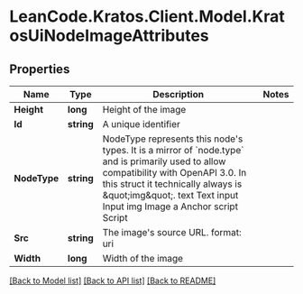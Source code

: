 # LeanCode.Kratos.Client.Model.KratosUiNodeImageAttributes

## Properties

Name | Type | Description | Notes
------------ | ------------- | ------------- | -------------
**Height** | **long** | Height of the image | 
**Id** | **string** | A unique identifier | 
**NodeType** | **string** | NodeType represents this node&#39;s types. It is a mirror of &#x60;node.type&#x60; and is primarily used to allow compatibility with OpenAPI 3.0.  In this struct it technically always is \&quot;img\&quot;. text Text input Input img Image a Anchor script Script | 
**Src** | **string** | The image&#39;s source URL.  format: uri | 
**Width** | **long** | Width of the image | 

[[Back to Model list]](../../README.md#documentation-for-models) [[Back to API list]](../../README.md#documentation-for-api-endpoints) [[Back to README]](../../README.md)

